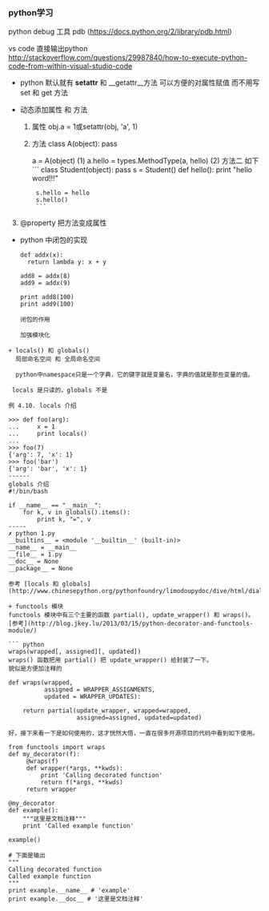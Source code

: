 ### python学习
python debug 工具
    pdb
    (https://docs.python.org/2/library/pdb.html)


vs code 直接输出python
http://stackoverflow.com/questions/29987840/how-to-execute-python-code-from-within-visual-studio-code

+ python 默认就有 __setattr__ 和 __getattr__方法
  可以方便的对属性赋值  而不用写set 和 get 方法

+ 动态添加属性 和 方法
  1. 属性
    obj.a = 1或setattr(obj, 'a', 1)
  2. 方法
      class A(object):
        pass
      
      a = A(object)
     (1) a.hello = types.MethodType(a, hello)
     (2) 方法二  如下
          ```
          class Student(object):
              pass
          s = Student()
          def hello():
              print "hello word!!!"

          s.hello = hello
          s.hello()
          ```
3. @property  把方法变成属性

+ python 中闭包的实现
  ```
  def addx(x):
    return lambda y: x + y

  add8 = addx(8)
  add9 = addx(9)

  print add8(100)
  print add9(100)

  闭包的作用

  加强模块化

```
+ locals() 和 globals()
  局部命名空间 和 全局命名空间

  python中namespace只是一个字典，它的键字就是变量名，字典的值就是那些变量的值。
 
 locals 是只读的，globals 不是

例 4.10. locals 介绍

>>> def foo(arg):  
...     x = 1
...     print locals()
...     
>>> foo(7)        
{'arg': 7, 'x': 1}
>>> foo('bar')    
{'arg': 'bar', 'x': 1}
------
globals 介绍
#!/bin/bash

if __name__ == "__main__":
    for k, v in globals().items(): 
        print k, "=", v
-----        
✗ python 1.py
__builtins__ = <module '__builtin__' (built-in)>
__name__ = __main__
__file__ = 1.py
__doc__ = None
__package__ = None

参考 [locals 和 globals](http://www.chinesepython.org/pythonfoundry/limodoupydoc/dive/html/dialect_locals.html)

+ functools 模块
functools 模块中有三个主要的函数 partial(), update_wrapper() 和 wraps()。
[参考](http://blog.jkey.lu/2013/03/15/python-decorator-and-functools-module/)

``` python
wraps(wrapped[, assigned][, updated])
wraps() 函数把用 partial() 把 update_wrapper() 给封装了一下。
貌似是方便加注释的

def wraps(wrapped,
          assigned = WRAPPER_ASSIGNMENTS,
          updated = WRAPPER_UPDATES):

    return partial(update_wrapper, wrapped=wrapped,
                   assigned=assigned, updated=updated)

好，接下来看一下是如何使用的，这才恍然大悟，一直在很多开源项目的代码中看到如下使用。

from functools import wraps
def my_decorator(f):
     @wraps(f)
     def wrapper(*args, **kwds):
         print 'Calling decorated function'
         return f(*args, **kwds)
     return wrapper

@my_decorator
def example():
    """这里是文档注释"""
    print 'Called example function'

example()

# 下面是输出
"""
Calling decorated function
Called example function
"""
print example.__name__ # 'example'
print example.__doc__ # '这里是文档注释'
````